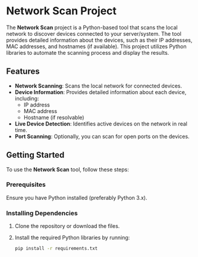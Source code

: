 # Network Scan Project

The **Network Scan** project is a Python-based tool that scans the local network to discover devices connected to your server/system. The tool provides detailed information about the devices, such as their IP addresses, MAC addresses, and hostnames (if available). This project utilizes Python libraries to automate the scanning process and display the results.

## Features

- **Network Scanning**: Scans the local network for connected devices.
- **Device Information**: Provides detailed information about each device, including:
  - IP address
  - MAC address
  - Hostname (if resolvable)
- **Live Device Detection**: Identifies active devices on the network in real time.
- **Port Scanning**: Optionally, you can scan for open ports on the devices.

## Getting Started

To use the **Network Scan** tool, follow these steps:

### Prerequisites

Ensure you have Python installed (preferably Python 3.x).

### Installing Dependencies

1. Clone the repository or download the files.
2. Install the required Python libraries by running:

   ```bash
   pip install -r requirements.txt
